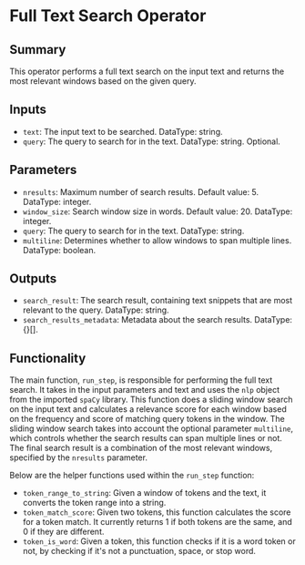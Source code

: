 # Full Text Search Operator

## Summary
This operator performs a full text search on the input text and returns the most relevant windows based on the given query.

## Inputs
- `text`: The input text to be searched. DataType: string.
- `query`: The query to search for in the text. DataType: string. Optional.

## Parameters
- `nresults`: Maximum number of search results. Default value: 5. DataType: integer.
- `window_size`: Search window size in words. Default value: 20. DataType: integer.
- `query`: The query to search for in the text. DataType: string.
- `multiline`: Determines whether to allow windows to span multiple lines. DataType: boolean.

## Outputs
- `search_result`: The search result, containing text snippets that are most relevant to the query. DataType: string.
- `search_results_metadata`: Metadata about the search results. DataType: {}[].

## Functionality
The main function, `run_step`, is responsible for performing the full text search. It takes in the input parameters and text and uses the `nlp` object from the imported `spaCy` library. This function does a sliding window search on the input text and calculates a relevance score for each window based on the frequency and score of matching query tokens in the window. The sliding window search takes into account the optional parameter `multiline`, which controls whether the search results can span multiple lines or not. The final search result is a combination of the most relevant windows, specified by the `nresults` parameter.

Below are the helper functions used within the `run_step` function:
- `token_range_to_string`: Given a window of tokens and the text, it converts the token range into a string.
- `token_match_score`: Given two tokens, this function calculates the score for a token match. It currently returns 1 if both tokens are the same, and 0 if they are different.
- `token_is_word`: Given a token, this function checks if it is a word token or not, by checking if it's not a punctuation, space, or stop word.